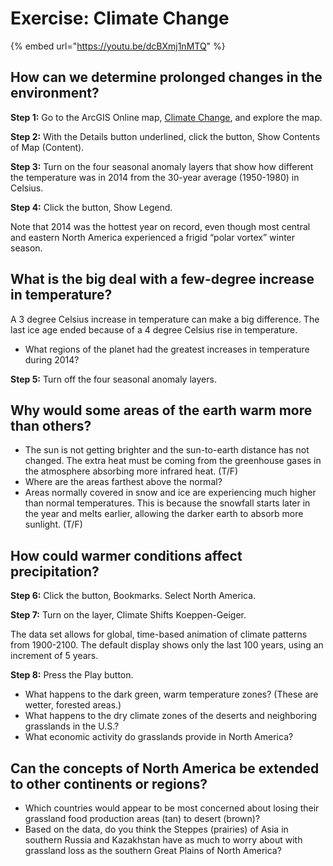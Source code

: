 # Exercise: Climate Change

{% embed url="https://youtu.be/dcBXmj1nMTQ" %}

## How can we determine prolonged changes in the environment?

**Step 1:** Go to the ArcGIS Online map, [Climate Change](https://www.arcgis.com/home/webmap/viewer.html?webmap=cd0517ec82d4444ea9ed77e964355d93), and explore the map.

**Step 2:** With the Details button underlined, click the button, Show Contents of Map \(Content\).

**Step 3:** Turn on the four seasonal anomaly layers that show how different the temperature was in 2014 from the 30-year average \(1950-1980\) in Celsius.

**Step 4:** Click the button, Show Legend.

Note that 2014 was the hottest year on record, even though most central and eastern North America experienced a frigid “polar vortex” winter season.

## What is the big deal with a few-degree increase in temperature?

A 3 degree Celsius increase in temperature can make a big difference. The last ice age ended because of a 4 degree Celsius rise in temperature.

* What regions of the planet had the greatest increases in temperature during 2014?

**Step 5:** Turn off the four seasonal anomaly layers.

## Why would some areas of the earth warm more than others?

* The sun is not getting brighter and the sun-to-earth distance has not changed. The extra heat must be coming from the greenhouse gases in the atmosphere absorbing more infrared heat. \(T/F\)
* Where are the areas farthest above the normal?
* Areas normally covered in snow and ice are experiencing much higher than normal temperatures. This is because the snowfall starts later in the year and melts earlier, allowing the darker earth to absorb more sunlight. \(T/F\)

## How could warmer conditions affect precipitation?

**Step 6:** Click the button, Bookmarks. Select North America.

**Step 7:** Turn on the layer, Climate Shifts Koeppen-Geiger.

The data set allows for global, time-based animation of climate patterns from 1900-2100. The default display shows only the last 100 years, using an increment of 5 years.

**Step 8:** Press the Play button.

* What happens to the dark green, warm temperature zones? \(These are wetter, forested areas.\)
* What happens to the dry climate zones of the deserts and neighboring grasslands in the U.S.?
* What economic activity do grasslands provide in North America?

## Can the concepts of North America be extended to other continents or regions?

* Which countries would appear to be most concerned about losing their grassland food production areas \(tan\) to desert \(brown\)?
* Based on the data, do you think the Steppes \(prairies\) of Asia in southern Russia and Kazakhstan have as much to worry about with grassland loss as the southern Great Plains of North America?

